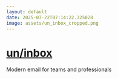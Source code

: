 ```yaml
---
layout: default
date: 2025-07-22T07:14:22.325028
image: assets/un_inbox_cropped.png
---
```


# [un/inbox](https://github.com/un/inbox)

Modern email for teams and professionals
